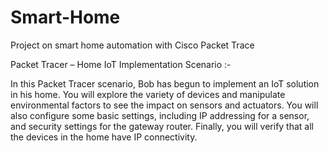# Smart-Home
Project on smart home automation with Cisco Packet Trace

Packet Tracer – Home IoT Implementation
Scenario :-

In this Packet Tracer scenario, Bob has begun to implement an IoT solution in his home. You will explore the variety of devices and manipulate environmental factors to see the impact on sensors and actuators. You will also configure some basic settings, including IP addressing for a sensor, and security settings for the gateway router. Finally, you will verify that all the devices in the home have IP connectivity.
